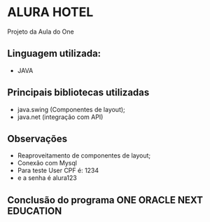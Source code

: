# ALURA HOTEL 

Projeto da Aula do One


## Linguagem utilizada:
 - JAVA

## Principais bibliotecas utilizadas
- java.swing (Componentes de layout);
- java.net (integração com API)

## Observações
- Reaproveitamento de componentes de layout;
- Conexão com Mysql
- Para teste User CPF é: 1234
- e a senha é alura123

## Conclusão do programa ONE ORACLE NEXT EDUCATION

